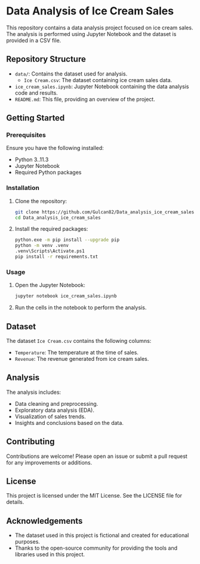 # Data Analysis of Ice Cream Sales

This repository contains a data analysis project focused on ice cream sales. The analysis is performed using Jupyter Notebook and the dataset is provided in a CSV file.

## Repository Structure

- `data/`: Contains the dataset used for analysis.
  - `Ice Cream.csv`: The dataset containing ice cream sales data.
- `ice_cream_sales.ipynb`: Jupyter Notebook containing the data analysis code and results.
- `README.md`: This file, providing an overview of the project.

## Getting Started

### Prerequisites

Ensure you have the following installed:
- Python 3..11.3
- Jupyter Notebook
- Required Python packages 

### Installation

1. Clone the repository:
    ```sh
    git clone https://github.com/Gulcan82/Data_analysis_ice_cream_sales.git
    cd Data_analysis_ice_cream_sales
    ```

2. Install the required packages:
    ```sh
    python.exe -m pip install --upgrade pip
    python -m venv .venv
    .venv\Scripts\Activate.ps1
    pip install -r requirements.txt

    ```

### Usage

1. Open the Jupyter Notebook:
    ```sh
    jupyter notebook ice_cream_sales.ipynb
    ```

2. Run the cells in the notebook to perform the analysis.

## Dataset

The dataset `Ice Cream.csv` contains the following columns:
- `Temperature`: The temperature at the time of sales.
- `Revenue`: The revenue generated from ice cream sales.

## Analysis

The analysis includes:
- Data cleaning and preprocessing.
- Exploratory data analysis (EDA).
- Visualization of sales trends.
- Insights and conclusions based on the data.

## Contributing

Contributions are welcome! Please open an issue or submit a pull request for any improvements or additions.

## License

This project is licensed under the MIT License. See the LICENSE file for details.

## Acknowledgements

- The dataset used in this project is fictional and created for educational purposes.
- Thanks to the open-source community for providing the tools and libraries used in this project.